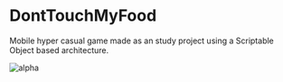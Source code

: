 # DontTouchMyFood
Mobile hyper casual game made as an study project using a Scriptable Object based architecture.

![alpha](https://user-images.githubusercontent.com/31262629/76918408-fe624600-68a4-11ea-95e5-567c459cdf99.png)
